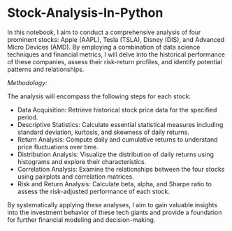 # Stock-Analysis-In-Python

In this notebook, I aim to conduct a comprehensive analysis of four prominent stocks: Apple (AAPL), Tesla (TSLA), Disney (DIS), and Advanced Micro Devices (AMD). By employing a combination of data science techniques and financial metrics, I will delve into the historical performance of these companies, assess their risk-return profiles, and identify potential patterns and relationships.

*Methodology:*

The analysis will encompass the following steps for each stock:

- Data Acquisition: Retrieve historical stock price data for the specified period.
- Descriptive Statistics: Calculate essential statistical measures including standard deviation, kurtosis, and skewness of daily returns.
- Return Analysis: Compute daily and cumulative returns to understand price fluctuations over time.
- Distribution Analysis: Visualize the distribution of daily returns using histograms and explore their characteristics.
- Correlation Analysis: Examine the relationships between the four stocks using pairplots and correlation matrices.
- Risk and Return Analysis: Calculate beta, alpha, and Sharpe ratio to assess the risk-adjusted performance of each stock.

By systematically applying these analyses, I aim to gain valuable insights into the investment behavior of these tech giants and provide a foundation for further financial modeling and decision-making.

